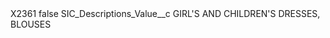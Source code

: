 <?xml version="1.0" encoding="UTF-8"?>
<CustomMetadata xmlns="http://soap.sforce.com/2006/04/metadata" xmlns:xsi="http://www.w3.org/2001/XMLSchema-instance" xmlns:xsd="http://www.w3.org/2001/XMLSchema">
    <label>X2361</label>
    <protected>false</protected>
    <values>
        <field>SIC_Descriptions_Value__c</field>
        <value xsi:type="xsd:string">GIRL&apos;S AND CHILDREN&apos;S DRESSES, BLOUSES</value>
    </values>
</CustomMetadata>
